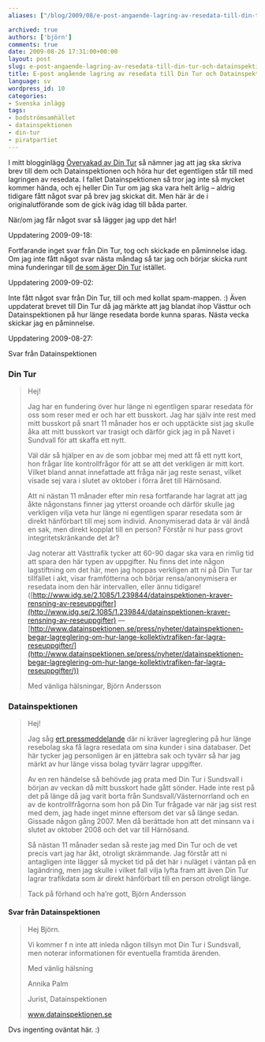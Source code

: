 ```yaml
---
aliases: ["/blog/2009/08/e-post-angaende-lagring-av-resedata-till-din-tur-och-datainspektionen", "/blog/2009/08/26/e-post-angaende-lagring-av-resedata-till-din-tur-och-datainspektionen"]

archived: true
authors: ['björn']
comments: true
date: 2009-08-26 17:31:00+00:00
layout: post
slug: e-post-angaende-lagring-av-resedata-till-din-tur-och-datainspektionen
title: E-post angående lagring av resedata till Din Tur och Datainspektionen
language: sv
wordpress_id: 10
categories:
- Svenska inlägg
tags:
- bodströmsamhället
- datainspektionen
- din-tur
- piratpartiet
---
```




I mitt blogginlägg [Övervakad av Din Tur](http://sanitarium.se/blog/2009/08/overvakad-av-dintur/) så nämner jag att jag ska skriva brev till dem och Datainspektionen och höra hur det egentligen står till med lagringen av resedata. I fallet Datainspektionen så tror jag inte så mycket kommer hända, och ej heller Din Tur om jag ska vara helt ärlig – aldrig tidigare fått något svar på brev jag skickat dit. Men här är de i originalutförande som de gick iväg idag till båda parter.

När/om jag får något svar så lägger jag upp det här!

Uppdatering 2009-09-18:

Fortfarande inget svar från Din Tur, tog och skickade en påminnelse idag. Om jag inte fått något svar nästa måndag så tar jag och börjar skicka runt mina funderingar till [de som äger Din Tur](http://dintur.se/sidor.asp?l=485&p=521) istället.

Uppdatering 2009-09-02:

Inte fått något svar från Din Tur, till och med kollat spam-mappen. :) Även uppdaterat brevet till Din Tur då jag märkte att jag blandat ihop Västtur och Datainspektionen på hur länge resedata borde kunna sparas. Nästa vecka skickar jag en påminnelse.

Uppdatering 2009-08-27:

Svar från Datainspektionen


### Din Tur




<blockquote>Hej!

Jag har en fundering över hur länge ni egentligen sparar resedata för oss som reser med er och har ett busskort. Jag har själv inte rest med mitt busskort på snart 11 månader hos er och upptäckte sist jag skulle åka att mitt busskort var trasigt och därför gick jag in på Navet i Sundvall för att skaffa ett nytt.

Väl där så hjälper en av de som jobbar mej med att få ett nytt kort, hon frågar lite kontrollfrågor för att se att det verkligen är mitt kort. Vilket bland annat innefattade att fråga när jag reste senast, vilket visade sej vara i slutet av oktober i förra året till Härnösand.

Att ni nästan 11 månader efter min resa fortfarande har lagrat att jag åkte någonstans finner jag ytterst oroande och därför skulle jag verkligen vilja veta hur länge ni egentligen sparar resedata som är direkt hänförbart till mej som individ. Anonymiserad data är väl ändå en sak, men direkt kopplat till en person? Förstår ni hur pass grovt integritetskränkande det är?

Jag noterar att Västtrafik tycker att 60-90 dagar ska vara en rimlig tid att spara den här typen av uppgifter. Nu finns det inte någon lagstiftning om det här, men jag hoppas verkligen att ni på Din Tur tar tillfället i akt, visar framfötterna och börjar rensa/anonymisera er resedata inom den här intervallen, eller ännu tidigare! ([http://www.idg.se/2.1085/1.239844/datainspektionen-kraver-rensning-av-reseuppgifter](http://www.idg.se/2.1085/1.239844/datainspektionen-kraver-rensning-av-reseuppgifter) — [http://www.datainspektionen.se/press/nyheter/datainspektionen-begar-lagreglering-om-hur-lange-kollektivtrafiken-far-lagra-reseuppgifter/](http://www.datainspektionen.se/press/nyheter/datainspektionen-begar-lagreglering-om-hur-lange-kollektivtrafiken-far-lagra-reseuppgifter/))

Med vänliga hälsningar,
Björn Andersson</blockquote>




### Datainspektionen




<blockquote>Hej!

Jag såg [ert pressmeddelande](http://www.datainspektionen.se/press/nyheter/datainspektionen-begar-lagreglering-om-hur-lange-kollektivtrafiken-far-lagra-reseuppgifter/) där ni kräver lagreglering på hur länge resebolag ska få lagra resedata om sina kunder i sina databaser. Det här tycker jag personligen är en jättebra sak och tyvärr så har jag märkt av hur länge vissa bolag tyvärr lagrar uppgifter.

Av en ren händelse så behövde jag prata med Din Tur i Sundsvall i början av veckan då mitt busskort hade gått sönder. Hade inte rest på det på länge då jag varit borta från Sundsvall/Västernorrland och en av de kontrollfrågorna som hon på Din Tur frågade var när jag sist rest med dem, jag hade inget minne eftersom det var så länge sedan. Gissade någon gång 2007. Men då berättade hon att det minsann va i slutet av oktober 2008 och det var till Härnösand.

Så nästan 11 månader sedan så reste jag med Din Tur och de vet precis vart jag har åkt, otroligt skrämmande. Jag förstår att ni antagligen inte lägger så mycket tid på det här i nuläget i väntan på en lagändring, men jag skulle i vilket fall vilja lyfta fram att även Din Tur lagrar trafikdata som är direkt hänförbart till en person otroligt länge.

Tack på förhand och ha’re gott,
Björn Andersson</blockquote>




#### Svar från Datainspektionen 




<blockquote>Hej Björn.

Vi kommer f n inte att inleda någon tillsyn mot Din Tur i Sundsvall, men noterar informationen för eventuella framtida ärenden.

Med vänlig hälsning

Annika Palm

Jurist, Datainspektionen

www.datainspektionen.se</blockquote>


Dvs ingenting oväntat här. :)
